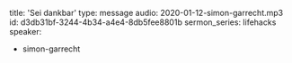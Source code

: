 title: 'Sei dankbar'
type: message
audio: 2020-01-12-simon-garrecht.mp3
id: d3db31bf-3244-4b34-a4e4-8db5fee8801b
sermon_series: lifehacks
speaker:
  - simon-garrecht
